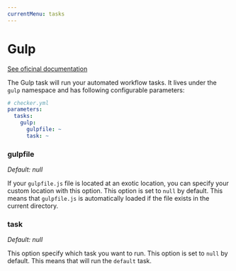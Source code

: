```yaml
---
currentMenu: tasks
---
```


# Gulp

[See oficinal documentation](http://gulpjs.com/)

The Gulp task will run your automated workflow tasks.
It lives under the `gulp` namespace and has following configurable parameters:

```yml
# checker.yml
parameters:
  tasks:
    gulp:
      gulpfile: ~
      task: ~
```

### gulpfile

*Default: null*

If your `gulpfile.js` file is located at an exotic location,
you can specify your custom location with this option.
This option is set to `null` by default.
This means that `gulpfile.js` is automatically loaded
if the file exists in the current directory.

### task

*Default: null*

This option specify which task you want to run.
This option is set to `null` by default.
This means that will run the `default` task.
